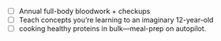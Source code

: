 - [ ] Annual full-body bloodwork + checkups
- [ ] Teach concepts you’re learning to an imaginary 12-year-old
- [ ] cooking healthy proteins in bulk—meal-prep on autopilot.